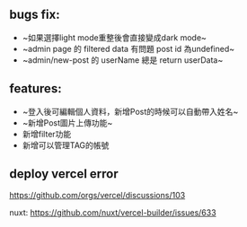 ## bugs fix:
* ~如果選擇light mode重整後會直接變成dark mode~
* ~admin page 的 filtered data 有問題 post id 為undefined~
* ~admin/new-post 的 userName 總是 return userData~

## features:
* ~登入後可編輯個人資料，新增Post的時候可以自動帶入姓名~
* ~新增Post圖片上傳功能~
* 新增filter功能
* 新增可以管理TAG的帳號

## deploy vercel error
https://github.com/orgs/vercel/discussions/103

nuxt:
https://github.com/nuxt/vercel-builder/issues/633